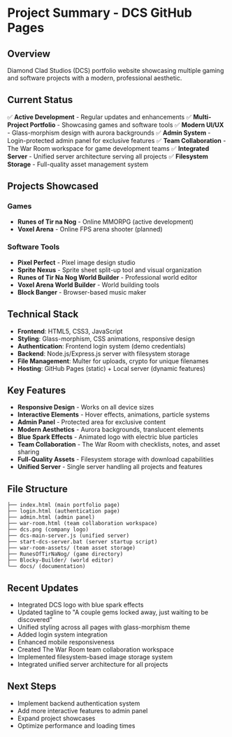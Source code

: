 # Project Summary - DCS GitHub Pages

## Overview
Diamond Clad Studios (DCS) portfolio website showcasing multiple gaming and software projects with a modern, professional aesthetic.

## Current Status
✅ **Active Development** - Regular updates and enhancements
✅ **Multi-Project Portfolio** - Showcasing games and software tools
✅ **Modern UI/UX** - Glass-morphism design with aurora backgrounds
✅ **Admin System** - Login-protected admin panel for exclusive features
✅ **Team Collaboration** - The War Room workspace for game development teams
✅ **Integrated Server** - Unified server architecture serving all projects
✅ **Filesystem Storage** - Full-quality asset management system

## Projects Showcased

### Games
- **Runes of Tir na Nog** - Online MMORPG (active development)
- **Voxel Arena** - Online FPS arena shooter (planned)

### Software Tools
- **Pixel Perfect** - Pixel image design studio
- **Sprite Nexus** - Sprite sheet split-up tool and visual organization
- **Runes of Tir Na Nog World Builder** - Professional world editor
- **Voxel Arena World Builder** - World building tools
- **Block Banger** - Browser-based music maker

## Technical Stack
- **Frontend**: HTML5, CSS3, JavaScript
- **Styling**: Glass-morphism, CSS animations, responsive design
- **Authentication**: Frontend login system (demo credentials)
- **Backend**: Node.js/Express.js server with filesystem storage
- **File Management**: Multer for uploads, crypto for unique filenames
- **Hosting**: GitHub Pages (static) + Local server (dynamic features)

## Key Features
- **Responsive Design** - Works on all device sizes
- **Interactive Elements** - Hover effects, animations, particle systems
- **Admin Panel** - Protected area for exclusive content
- **Modern Aesthetics** - Aurora backgrounds, translucent elements
- **Blue Spark Effects** - Animated logo with electric blue particles
- **Team Collaboration** - The War Room with checklists, notes, and asset sharing
- **Full-Quality Assets** - Filesystem storage with download capabilities
- **Unified Server** - Single server handling all projects and features

## File Structure
```
├── index.html (main portfolio page)
├── login.html (authentication page)
├── admin.html (admin panel)
├── war-room.html (team collaboration workspace)
├── dcs.png (company logo)
├── dcs-main-server.js (unified server)
├── start-dcs-server.bat (server startup script)
├── war-room-assets/ (team asset storage)
├── RunesOfTirNaNog/ (game directory)
├── Blocky-Builder/ (world editor)
└── docs/ (documentation)
```

## Recent Updates
- Integrated DCS logo with blue spark effects
- Updated tagline to "A couple gems locked away, just waiting to be discovered"
- Unified styling across all pages with glass-morphism theme
- Added login system integration
- Enhanced mobile responsiveness
- Created The War Room team collaboration workspace
- Implemented filesystem-based image storage system
- Integrated unified server architecture for all projects

## Next Steps
- Implement backend authentication system
- Add more interactive features to admin panel
- Expand project showcases
- Optimize performance and loading times

